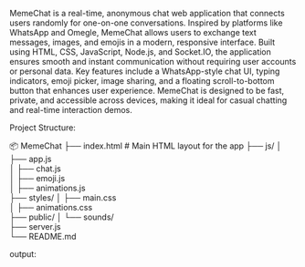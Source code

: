 MemeChat is a real-time, anonymous chat web application that connects users randomly for one-on-one conversations. Inspired by platforms like WhatsApp and Omegle, MemeChat allows users to exchange text messages, images, and emojis in a modern, responsive interface. Built using HTML, CSS, JavaScript, Node.js, and Socket.IO, the application ensures smooth and instant communication without requiring user accounts or personal data. Key features include a WhatsApp-style chat UI, typing indicators, emoji picker, image sharing, and a floating scroll-to-bottom button that enhances user experience. MemeChat is designed to be fast, private, and accessible across devices, making it ideal for casual chatting and real-time interaction demos.


Project Structure:

📦 MemeChat
├── index.html                 # Main HTML layout for the app
├── js/
│   ├── app.js                
│   ├── chat.js               
│   ├── emoji.js              
│   ├── animations.js         
├── styles/
│   ├── main.css             
│   ├── animations.css        
├── public/
│   └── sounds/               
├── server.js                 
└── README.md                 



output:


